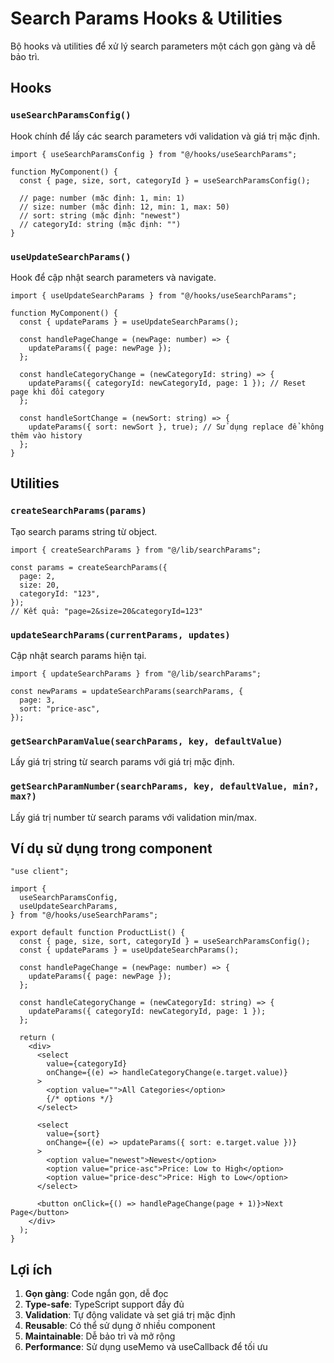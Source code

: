 # Search Params Hooks & Utilities

Bộ hooks và utilities để xử lý search parameters một cách gọn gàng và dễ bảo trì.

## Hooks

### `useSearchParamsConfig()`

Hook chính để lấy các search parameters với validation và giá trị mặc định.

```tsx
import { useSearchParamsConfig } from "@/hooks/useSearchParams";

function MyComponent() {
  const { page, size, sort, categoryId } = useSearchParamsConfig();

  // page: number (mặc định: 1, min: 1)
  // size: number (mặc định: 12, min: 1, max: 50)
  // sort: string (mặc định: "newest")
  // categoryId: string (mặc định: "")
}
```

### `useUpdateSearchParams()`

Hook để cập nhật search parameters và navigate.

```tsx
import { useUpdateSearchParams } from "@/hooks/useSearchParams";

function MyComponent() {
  const { updateParams } = useUpdateSearchParams();

  const handlePageChange = (newPage: number) => {
    updateParams({ page: newPage });
  };

  const handleCategoryChange = (newCategoryId: string) => {
    updateParams({ categoryId: newCategoryId, page: 1 }); // Reset page khi đổi category
  };

  const handleSortChange = (newSort: string) => {
    updateParams({ sort: newSort }, true); // Sử dụng replace để không thêm vào history
  };
}
```

## Utilities

### `createSearchParams(params)`

Tạo search params string từ object.

```tsx
import { createSearchParams } from "@/lib/searchParams";

const params = createSearchParams({
  page: 2,
  size: 20,
  categoryId: "123",
});
// Kết quả: "page=2&size=20&categoryId=123"
```

### `updateSearchParams(currentParams, updates)`

Cập nhật search params hiện tại.

```tsx
import { updateSearchParams } from "@/lib/searchParams";

const newParams = updateSearchParams(searchParams, {
  page: 3,
  sort: "price-asc",
});
```

### `getSearchParamValue(searchParams, key, defaultValue)`

Lấy giá trị string từ search params với giá trị mặc định.

### `getSearchParamNumber(searchParams, key, defaultValue, min?, max?)`

Lấy giá trị number từ search params với validation min/max.

## Ví dụ sử dụng trong component

```tsx
"use client";

import {
  useSearchParamsConfig,
  useUpdateSearchParams,
} from "@/hooks/useSearchParams";

export default function ProductList() {
  const { page, size, sort, categoryId } = useSearchParamsConfig();
  const { updateParams } = useUpdateSearchParams();

  const handlePageChange = (newPage: number) => {
    updateParams({ page: newPage });
  };

  const handleCategoryChange = (newCategoryId: string) => {
    updateParams({ categoryId: newCategoryId, page: 1 });
  };

  return (
    <div>
      <select
        value={categoryId}
        onChange={(e) => handleCategoryChange(e.target.value)}
      >
        <option value="">All Categories</option>
        {/* options */}
      </select>

      <select
        value={sort}
        onChange={(e) => updateParams({ sort: e.target.value })}
      >
        <option value="newest">Newest</option>
        <option value="price-asc">Price: Low to High</option>
        <option value="price-desc">Price: High to Low</option>
      </select>

      <button onClick={() => handlePageChange(page + 1)}>Next Page</button>
    </div>
  );
}
```

## Lợi ích

1. **Gọn gàng**: Code ngắn gọn, dễ đọc
2. **Type-safe**: TypeScript support đầy đủ
3. **Validation**: Tự động validate và set giá trị mặc định
4. **Reusable**: Có thể sử dụng ở nhiều component
5. **Maintainable**: Dễ bảo trì và mở rộng
6. **Performance**: Sử dụng useMemo và useCallback để tối ưu
